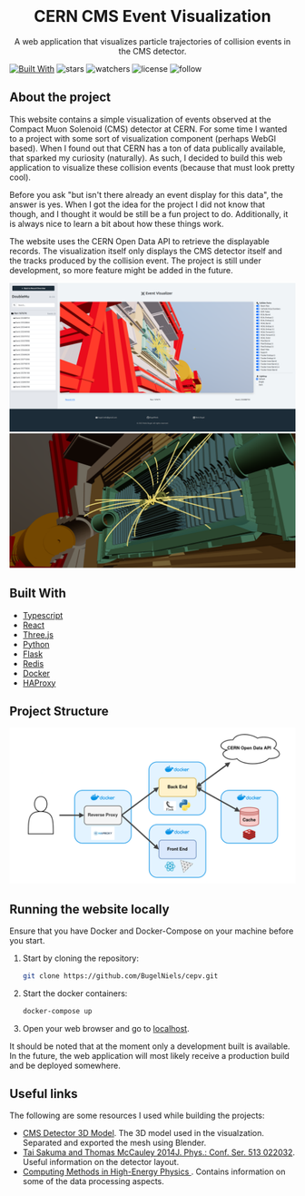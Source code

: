 <br />
<p align="center">
  <h1 align="center">CERN CMS Event Visualization</h1>

  <p align="center">
    A web application that visualizes particle trajectories of collision events in the CMS detector. 
  </p>
</p>

[![Built With](https://skillicons.dev/icons?i=ts,react,threejs,python,flask,docker)](https://skillicons.dev)
![stars](https://img.shields.io/github/stars/bugelniels/cepv.svg) ![watchers](https://img.shields.io/github/watchers/bugelniels/cepv.svg) ![license](https://img.shields.io/github/license/bugelniels/cepv.svg) ![follow](https://img.shields.io/github/followers/bugelniels.svg?style=social&label=Follow&maxAge=2592000)

## About the project

This website contains a simple visualization of events observed at the Compact Muon Solenoid (CMS) detector at CERN. For some time I wanted to a project with some sort of visualization component (perhaps WebGl based). When I found out that CERN has a ton of data publically available, that sparked my curiosity (naturally). As such, I decided to build this web application to visualize these collision events (because that must look pretty cool).

Before you ask "but isn't there already an event display for this data", the answer is yes. When I got the idea for the project I did not know that though, and I thought it would be still be a fun project to do. Additionally, it is always nice to learn a bit about how these things work.

The website uses the CERN Open Data API to retrieve the displayable records. The visualization itself only displays the CMS detector itself and the tracks produced by the collision event. The project is still under development, so more feature might be added in the future.

![Screenshot](/images/screenshot.png)
![Screenshot](/images/screenshotTracks.png)

## Built With

- [Typescript](https://www.typescriptlang.org/)
- [React](https://react.dev/)
- [Three.js](https://threejs.org/)
- [Python](https://www.python.org/)
- [Flask](https://flask.palletsprojects.com/en/3.0.x/)
- [Redis](https://redis.io/)
- [Docker](https://www.docker.com/)
- [HAProxy](https://www.haproxy.org/)

## Project Structure

![Project Diagram](/images/cepv_project_structure.drawio.png)

## Running the website locally

Ensure that you have Docker and Docker-Compose on your machine before you start.

1. Start by cloning the repository:

    ```sh
    git clone https://github.com/BugelNiels/cepv.git
    ```

2. Start the docker containers:

    ```sh
    docker-compose up
    ```

3. Open your web browser and go to [localhost](http://localhost/).

It should be noted that at the moment only a development built is available. In the future, the web application will most likely receive a production build and be deployed somewhere.


## Useful links

The following are some resources I used while building the projects:

- [CMS Detector 3D Model](https://twiki.cern.ch/twiki/bin/view/CMSPublic/SketchUpCMS). The 3D model used in the visualzation. Separated and exported the mesh using Blender.
- [Tai Sakuma and Thomas McCauley 2014J. Phys.: Conf. Ser. 513 022032](https://arxiv.org/abs/1311.4942). Useful information on the detector layout.
- [Computing Methods in High-Energy Physics ](https://opendata.cern.ch/record/61). Contains information on some of the data processing aspects. 